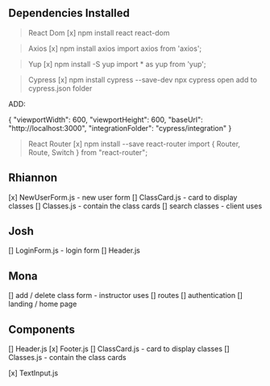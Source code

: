 

## Dependencies Installed

> React Dom
[x] npm install react react-dom

> Axios
[x] npm install axios
import axios from 'axios';

> Yup
[x] npm install -S yup
import * as yup from 'yup';

> Cypress
[x] npm install cypress --save-dev
npx cypress open
add to cypress.json folder

ADD:

{
  "viewportWidth": 600,
  "viewportHeight": 600,
  "baseUrl": "http://localhost:3000",
  "integrationFolder": "cypress/integration"
}

> React Router
[x] npm install --save react-router
import { Router, Route, Switch } from "react-router";

## Rhiannon
[x] NewUserForm.js - new user form 
[] ClassCard.js - card to display classes
[] Classes.js - contain the class cards
[] search classes - client uses

## Josh
[] LoginForm.js - login form
[] Header.js 

## Mona
[] add / delete class form - instructor uses
[] routes
[] authentication
[] landing / home page

## Components
[] Header.js 
[x] Footer.js 
[] ClassCard.js - card to display classes 
[] Classes.js - contain the class cards 

[x] TextInput.js








